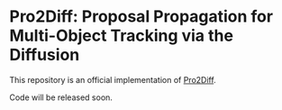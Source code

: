 # Pro2Diff: Proposal Propagation for Multi-Object Tracking via the Diffusion

This repository is an official implementation of [Pro2Diff](https://ieeexplore.ieee.org/document/10753449).

 Code will be released soon.